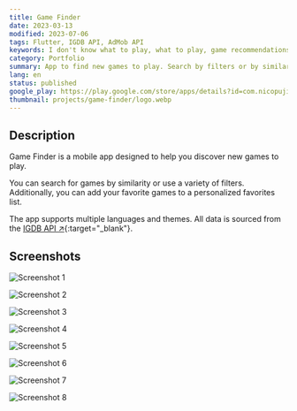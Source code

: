 ```yaml
---
title: Game Finder
date: 2023-03-13
modified: 2023-07-06
tags: Flutter, IGDB API, AdMob API
keywords: I don't know what to play, what to play, game recommendations, find new games
category: Portfolio
summary: App to find new games to play. Search by filters or by similar game.
lang: en
status: published
google_play: https://play.google.com/store/apps/details?id=com.nicopujia.gamefinder
thumbnail: projects/game-finder/logo.webp
---
```


## Description

Game Finder is a mobile app designed to help you discover new games to play.

You can search for games by similarity or use a variety of filters. Additionally, you can add your favorite games to a personalized favorites list.

The app supports multiple languages and themes. All data is sourced from the [IGDB API ↗](https://www.igdb.com/){:target="_blank"}.

## Screenshots

![Screenshot 1]({static}/images/projects/game-finder/1.jpg)

![Screenshot 2]({static}/images/projects/game-finder/2.jpg)

![Screenshot 3]({static}/images/projects/game-finder/3.jpg)

![Screenshot 4]({static}/images/projects/game-finder/4.jpg)

![Screenshot 5]({static}/images/projects/game-finder/5.jpg)

![Screenshot 6]({static}/images/projects/game-finder/6.jpg)

![Screenshot 7]({static}/images/projects/game-finder/7.jpg)

![Screenshot 8]({static}/images/projects/game-finder/8.jpg)
